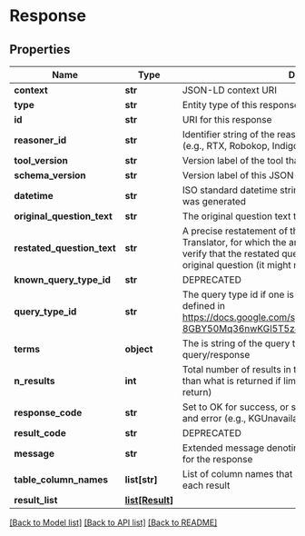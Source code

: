 # Response

## Properties
Name | Type | Description | Notes
------------ | ------------- | ------------- | -------------
**context** | **str** | JSON-LD context URI | [optional] 
**type** | **str** | Entity type of this response | [optional] 
**id** | **str** | URI for this response | [optional] 
**reasoner_id** | **str** | Identifier string of the reasoner that provided this response (e.g., RTX, Robokop, Indigo, Integrator) | [optional] 
**tool_version** | **str** | Version label of the tool that generated this response | [optional] 
**schema_version** | **str** | Version label of this JSON-LD schema | [optional] 
**datetime** | **str** | ISO standard datetime string for the time that this response was generated | [optional] 
**original_question_text** | **str** | The original question text typed in by the user | [optional] 
**restated_question_text** | **str** | A precise restatement of the question, as understood by the Translator, for which the answer applies. The user should verify that the restated question matches the intent of their original question (it might not). | [optional] 
**known_query_type_id** | **str** | DEPRECATED | [optional] 
**query_type_id** | **str** | The query type id if one is known for the query/response (as defined in https://docs.google.com/spreadsheets/d/1Gna_yCbHj14Brp-8GBY50Mq36nwKGl5T5z4REUQQsfw/edit ) | [optional] 
**terms** | **object** | The is string of the query type id if one is known for the query/response | [optional] 
**n_results** | **int** | Total number of results in the response (which may be less than what is returned if limits were placed on the results to return) | [optional] 
**response_code** | **str** | Set to OK for success, or some other short string to indicate and error (e.g., KGUnavailable, TermNotFound, etc.) | [optional] 
**result_code** | **str** | DEPRECATED | [optional] 
**message** | **str** | Extended message denoting the success or mode of failure for the response | [optional] 
**table_column_names** | **list[str]** | List of column names that corresponds to the row_data for each result | [optional] 
**result_list** | [**list[Result]**](Result.md) |  | [optional] 

[[Back to Model list]](../README.md#documentation-for-models) [[Back to API list]](../README.md#documentation-for-api-endpoints) [[Back to README]](../README.md)


